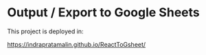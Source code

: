 # Output / Export to Google Sheets

This project is deployed in:

https://indrapratamalin.github.io/ReactToGsheet/
